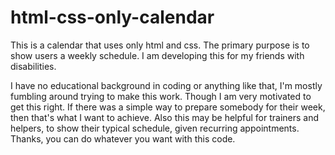 # html-css-only-calendar
This is a calendar that uses only html and css.  The primary purpose is to show users a weekly schedule.  I am developing this for my friends with disabilities.

I have no educational background in coding or anything like that, I'm mostly fumbling around trying to make this work.  Though I am very motivated to get this right.  If there was a simple way to prepare somebody for their week, then that's what I want to achieve.  Also this may be helpful for trainers and helpers, to show their typical schedule, given recurring appointments.  Thanks, you can do whatever you want with this code. 
